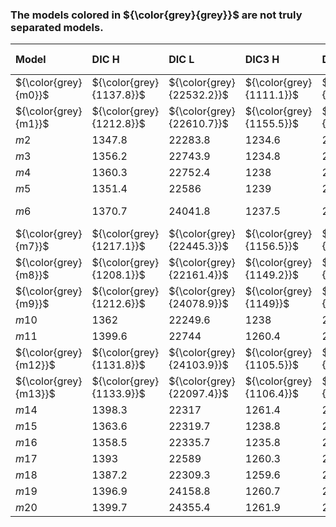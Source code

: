 ### The models colored in ${\color{grey}{grey}}$ are not truly separated models.

|Model                |DIC H                   |DIC L                    |DIC3 H                  |DIC3 L                   |WAIC H                  |WAIC L                   |WAIC Total (High + Low)  |
|:--------------------|:-----------------------|:------------------------|:-----------------------|:------------------------|:-----------------------|:------------------------|:-----------------------:|
|${\color{grey}{m0}}$ |${\color{grey}{1137.8}}$|${\color{grey}{22532.2}}$|${\color{grey}{1111.1}}$|${\color{grey}{22629.5}}$|${\color{grey}{1121.3}}$|${\color{grey}{22642.6}}$|${\color{grey}{23763.9}}$|
|${\color{grey}{m1}}$ |${\color{grey}{1212.8}}$|${\color{grey}{22610.7}}$|${\color{grey}{1155.5}}$|${\color{grey}{22714.6}}$|${\color{grey}{1181.6}}$|${\color{grey}{22737.2}}$|${\color{grey}{23918.8}}$|
|$m2$                 |$1347.8$                |$22283.8$                |$1234.6$                |$22301.7$                |$1299.5$                |$22337.1$                |$23636.6$                |
|$m3$                 |$1356.2$                |$22743.9$                |$1234.8$                |$22831.3$                |$1301.1$                |$22867.6$                |$24168.7$                |
|$m4$                 |$1360.3$                |$22752.4$                |$1238$                  |$22831.9$                |$1304.5$                |$22868.2$                |$24172.7$                |
|$m5$                 |$1351.4$                |$22586$                  |$1239$                  |$22660.3$                |$1305.8$                |$22696.1$                |$24001.9$                |
|$m6$                 |$1370.7$                |$24041.8$                |$1237.5$                |$20963.4$                |$1304.4$                |$21476$                  |${\color{red}{22780.4}}$ |
|${\color{grey}{m7}}$ |${\color{grey}{1217.1}}$|${\color{grey}{22445.3}}$|${\color{grey}{1156.5}}$|${\color{grey}{22543}}$  |${\color{grey}{1182.9}}$|${\color{grey}{22565.5}}$|${\color{grey}{23748.4}}$|
|${\color{grey}{m8}}$ |${\color{grey}{1208.1}}$|${\color{grey}{22161.4}}$|${\color{grey}{1149.2}}$|${\color{grey}{22186.7}}$|${\color{grey}{1174.7}}$|${\color{grey}{22207.9}}$|${\color{grey}{23382.6}}$|
|${\color{grey}{m9}}$ |${\color{grey}{1212.6}}$|${\color{grey}{24078.9}}$|${\color{grey}{1149}}$  |${\color{grey}{20872.7}}$|${\color{grey}{1174.9}}$|${\color{grey}{21355.4}}$|${\color{grey}{22530.3}}$|
|$m10$                |$1362$                  |$22249.6$                |$1238$                  |$22296$                  |$1304$                  |$22331.6$                |$23635.6$                |
|$m11$                |$1399.6$                |$22744$                  |$1260.4$                |$22831.2$                |$1332.7$                |$22868.1$                |$24200.8$                |
|${\color{grey}{m12}}$|${\color{grey}{1131.8}}$|${\color{grey}{24103.9}}$|${\color{grey}{1105.5}}$|${\color{grey}{20818.3}}$|${\color{grey}{1116}}$  |${\color{grey}{21277.4}}$|${\color{grey}{22393.4}}$|
|${\color{grey}{m13}}$|${\color{grey}{1133.9}}$|${\color{grey}{22097.4}}$|${\color{grey}{1106.4}}$|${\color{grey}{22117.4}}$|${\color{grey}{1117}}$  |${\color{grey}{22130.2}}$|${\color{grey}{23247.2}}$|
|$m14$                |$1398.3$                |$22317$                  |$1261.4$                |$22315.8$                |$1334.9$                |$22351.8$                |$23686.7$                |
|$m15$                |$1363.6$                |$22319.7$                |$1238.8$                |$22314.6$                |$1306.9$                |$22350.5$                |$23657.4$                |
|$m16$                |$1358.5$                |$22335.7$                |$1235.8$                |$22317$                  |$1302.1$                |$22353.2$                |$23655.3$                |
|$m17$                |$1393$                  |$22589$                  |$1260.3$                |$22659.4$                |$1332.4$                |$22695.6$                |$24028.0$                |
|$m18$                |$1387.2$                |$22309.3$                |$1259.6$                |$22301.6$                |$1331.2$                |$22337$                  |$23668.2$                |
|$m19$                |$1396.9$                |$24158.8$                |$1260.7$                |$20960.7$                |$1333$                  |$21473.5$                |$22806.5$                |
|$m20$                |$1399.7$                |$24355.4$                |$1261.9$                |$20959.4$                |$1335.3$                |$21466.7$                |$22802.0$                |
